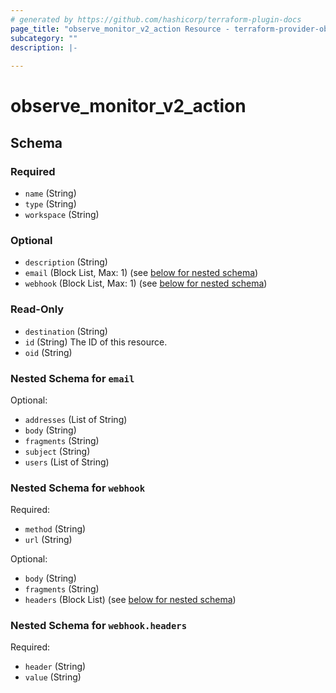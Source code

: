 ```yaml
---
# generated by https://github.com/hashicorp/terraform-plugin-docs
page_title: "observe_monitor_v2_action Resource - terraform-provider-observe"
subcategory: ""
description: |-
  
---
```

# observe_monitor_v2_action



<!-- schema generated by tfplugindocs -->
## Schema

### Required

- `name` (String)
- `type` (String)
- `workspace` (String)

### Optional

- `description` (String)
- `email` (Block List, Max: 1) (see [below for nested schema](#nestedblock--email))
- `webhook` (Block List, Max: 1) (see [below for nested schema](#nestedblock--webhook))

### Read-Only

- `destination` (String)
- `id` (String) The ID of this resource.
- `oid` (String)

<a id="nestedblock--email"></a>
### Nested Schema for `email`

Optional:

- `addresses` (List of String)
- `body` (String)
- `fragments` (String)
- `subject` (String)
- `users` (List of String)


<a id="nestedblock--webhook"></a>
### Nested Schema for `webhook`

Required:

- `method` (String)
- `url` (String)

Optional:

- `body` (String)
- `fragments` (String)
- `headers` (Block List) (see [below for nested schema](#nestedblock--webhook--headers))

<a id="nestedblock--webhook--headers"></a>
### Nested Schema for `webhook.headers`

Required:

- `header` (String)
- `value` (String)

